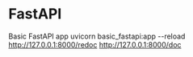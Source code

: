 # FastAPI
Basic FastAPI app
uvicorn basic_fastapi:app --reload
http://127.0.0.1:8000/redoc
http://127.0.0.1:8000/doc
